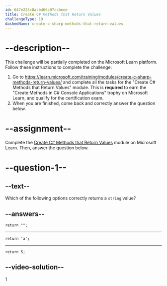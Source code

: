 ```yaml
---
id: 647e223c8acb466c97ccbeee
title: Create C# Methods that Return Values
challengeType: 19
dashedName: create-c-sharp-methods-that-return-values
---
```


# --description--

This challenge will be partially completed on the Microsoft Learn platform. Follow these instructions to complete the challenge:

1. Go to <a href="https://learn.microsoft.com/training/modules/create-c-sharp-methods-return-values/" target="_blank" rel="noreferrer">https://learn.microsoft.com/training/modules/create-c-sharp-methods-return-values/</a> and complete all the tasks for the "Create C# Methods that Return Values" module. This is **required** to earn the "Create Methods in C# Console Applications" trophy on Microsoft Learn, and qualify for the certification exam.
1. When you are finished, come back and correctly answer the question below.

# --assignment--

Complete the <a href="https://learn.microsoft.com/training/modules/create-c-sharp-methods-return-values/" target="_blank" rel="noreferrer">Create C# Methods that Return Values</a> module on Microsoft Learn. Then, answer the question below.

# --question-1--

## --text--

Which of the following options correctly returns a `string` value?

## --answers--

`return "";`

---

`return 'a';`

---

`return 5;`

## --video-solution--

1
